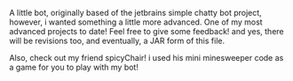 A little bot, originally based of the jetbrains simple chatty bot project, however, i wanted something a little more advanced. One of my most advanced projects to date! Feel free to give some feedback! and yes, there will be revisions too, and eventually, a JAR form of this file.

Also, check out my friend spicyChair! i used his mini minesweeper code as a game for you to play with my bot! 
   
